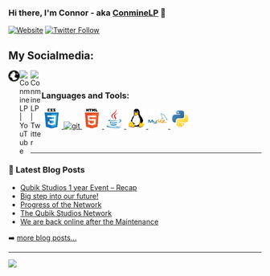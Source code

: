 ### Hi there, I'm Connor - aka [ConmineLP][website] 👋 

[![Website](https://img.shields.io/website?label=qubik-studios.net&style=for-the-badge&url=https%3A%2F%2Fqubik-studios.net)](qubik-studios.net)
[![Twitter Follow](https://img.shields.io/twitter/follow/conminelp?color=1DA1F2&logo=twitter&style=for-the-badge)](https://twitter.com/intent/follow?original_referer=https%3A%2F%2Fgithub.com%2Fconminelp&screen_name=ConmineLP)

## My Socialmedia:

[<img align="left" alt="Qubik Studios Web" width="22px" src="https://raw.githubusercontent.com/iconic/open-iconic/master/svg/globe.svg" />][website]
[<img align="left" alt="ConmineLP | YouTube" width="22px" src="https://cdn.jsdelivr.net/npm/simple-icons@v3/icons/youtube.svg" />][youtube]
[<img align="left" alt="ConmineLP | Twitter" width="22px" src="https://cdn.jsdelivr.net/npm/simple-icons@v3/icons/twitter.svg" />][twitter]

<br />

### Languages and Tools:

<p align="left"> <a href="https://www.w3schools.com/css/" target="_blank" rel="noreferrer"> <img src="https://raw.githubusercontent.com/devicons/devicon/master/icons/css3/css3-original-wordmark.svg" alt="css3" width="40" height="40"/> </a> <a href="https://git-scm.com/" target="_blank" rel="noreferrer"> <img src="https://www.vectorlogo.zone/logos/git-scm/git-scm-icon.svg" alt="git" width="40" height="40"/> </a> <a href="https://www.w3.org/html/" target="_blank" rel="noreferrer"> <img src="https://raw.githubusercontent.com/devicons/devicon/master/icons/html5/html5-original-wordmark.svg" alt="html5" width="40" height="40"/> </a> <a href="https://www.java.com" target="_blank" rel="noreferrer"> <img src="https://raw.githubusercontent.com/devicons/devicon/master/icons/java/java-original.svg" alt="java" width="40" height="40"/> </a> <a href="https://www.linux.org/" target="_blank" rel="noreferrer"> <img src="https://raw.githubusercontent.com/devicons/devicon/master/icons/linux/linux-original.svg" alt="linux" width="40" height="40"/> </a> <a href="https://www.mysql.com/" target="_blank" rel="noreferrer"> <img src="https://raw.githubusercontent.com/devicons/devicon/master/icons/mysql/mysql-original-wordmark.svg" alt="mysql" width="40" height="40"/> </a> <a href="https://www.python.org" target="_blank" rel="noreferrer"> <img src="https://raw.githubusercontent.com/devicons/devicon/master/icons/python/python-original.svg" alt="python" width="40" height="40"/> </a> </p> 

<br />

---

### 📕 Latest Blog Posts

<!-- BLOG-POST-LIST:START -->
- [Qubik Studios 1 year Event – Recap](https://qubik-studios.net/blog/qubik-studios-1-year-event-recap/)
- [Big step into our future!](https://qubik-studios.net/blog/big-step-into-our-future/)
- [Progress of the Network](https://qubik-studios.net/blog/progress-of-the-network/)
- [The Qubik Studios Network](https://qubik-studios.net/blog/the-qubik-studios-network/)
- [We are back online after the Maintenance](https://qubik-studios.net/blog/we-are-back-online-after-the-maintenance/)
<!-- BLOG-POST-LIST:END -->

➡️ [more blog posts...](https://qubik-studios.net/news)

---

<img src="https://github-readme-stats.vercel.app/api?username=ConmineLP&show_icons=true&hide_border=true&count_private=true" />


[website]: https://qubik-studios.net
[twitter]: https://twitter.com/conminelp
[youtube]: https://www.youtube.com/channel/UC1fjDowOb8ugZOgWaK8vQ4w
